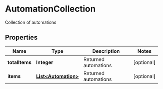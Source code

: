 

# AutomationCollection

Collection of automations
## Properties

Name | Type | Description | Notes
------------ | ------------- | ------------- | -------------
**totalItems** | **Integer** | Returned automations |  [optional]
**items** | [**List&lt;Automation&gt;**](Automation.md) | Returned automations |  [optional]



